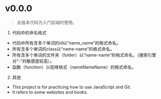 ﻿# v0.0.0
> 此版本代码为入门前端时使用。

1. 代码中的命名格式
  + 代码中所有含多个单词的id以“name_name”的格式命名。
  + 所有含多个单词的class以“name-name”的格式命名。
  + 所有含多个单词的文件夹（folder）以“name-name”的格式命名，（搜索引擎对“-”的敏感度较高）。
  + 函数（function）以驼峰格式（nameNameName）的格式命名。
2. 其他
  + This project is for practicing how to use JavaScript and Git.
  + It refers to some websites and books.
